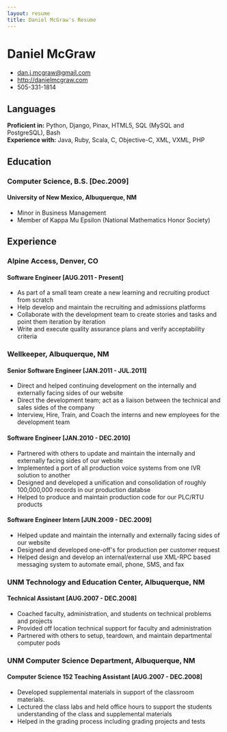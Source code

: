 ```yaml
---
layout: resume
title: Daniel McGraw's Resume
---
```


# Daniel McGraw

 * <dan.j.mcgraw@gmail.com>
 * <http://danielmcgraw.com>
 * 505-331-1814
  

## Languages

__Proficient in:__ Python, Django, Pinax, HTML5, SQL (MySQL and PostgreSQL), Bash  
__Experience with:__ Java, Ruby, Scala, C, Objective-C, XML, VXML, PHP  

## Education

### Computer Science, B.S. [Dec.2009]
#### University of New Mexico, Albuquerque, NM

 * Minor in Business Management
 * Member of Kappa Mu Epsilon (National Mathematics Honor Society)

## Experience

### Alpine Access, Denver, CO

#### Software Engineer [AUG.2011 - Present]

 * As part of a small team create a new learning and recruiting product from scratch
 * Help develop and maintain the recruiting and admissions platforms
 * Collaborate with the development team to create stories and tasks and point them iteration by iteration
 * Write and execute quality assurance plans and verify acceptability criteria

### Wellkeeper, Albuquerque, NM

#### Senior Software Engineer [JAN.2011 - JUL.2011]

 * Direct and helped continuing development on the internally and externally facing sides of our website 
 * Direct the development team; act as a liaison between the technical and sales sides of the company
 * Interview, Hire, Train, and Coach the interns and new employees for the development team

#### Software Engineer [JAN.2010 - DEC.2010]

 * Partnered with others to update and maintain the internally and externally facing sides of our website
 * Implemented a port of all production voice systems from one IVR solution to another
 * Designed and developed a unification and consolidation of roughly 100,000,000 records in our production databse
 * Helped to produce and maintain production code for our PLC/RTU products

#### Software Engineer Intern [JUN.2009 - DEC.2009]

 * Helped update and maintain the internally and externally facing sides of our website
 * Designed and developed one-off's for production per customer request
 * Helped design and develop an internal/external use XML-RPC based messaging system to automate email, phone, SMS, and fax

### UNM Technology and Education Center, Albuquerque, NM

#### Technical Assistant [AUG.2007 - DEC.2008]

 * Coached faculty, administration, and students on technical problems and projects
 * Provided off location technical support for faculty and administration
 * Partnered with others to setup, teardown, and maintain departmental computer pods

### UNM Computer Science Department, Albuquerque, NM

#### Computer Science 152 Teaching Assistant [AUG.2007 - DEC.2008]

 * Developed supplemental materials in support of the classroom materials.
 * Lectured the class labs and held office hours to support the students understanding of the class and supplemental materials
 * Helped in the grading process including grading projects and tests